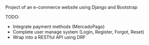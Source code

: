 Project of an e-commerce website using Django and Bootstrap

TODO:

- Integrate payment methods (MercadoPago)
- Complete user manage system (Login, Register, Forgot, Reset)
- Wrap into a RESTful API using DRF
